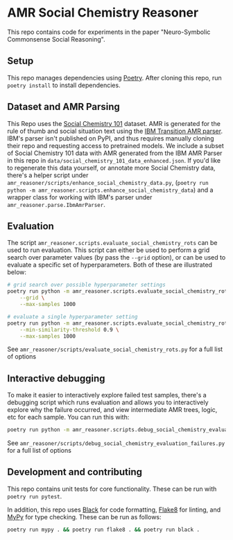 # AMR Social Chemistry Reasoner

This repo contains code for experiments in the paper "Neuro-Symbolic Commonsense Social Reasoning".

## Setup

This repo manages dependencies using [Poetry](https://python-poetry.org/). After cloning this repo, run `poetry install` to install dependencies.

## Dataset and AMR Parsing

This Repo uses the [Social Chemistry 101](https://maxwellforbes.com/social-chemistry/) dataset. AMR is generated for the rule of thumb and social situation text using the [IBM Transition AMR parser](https://github.com/IBM/transition-amr-parser). IBM's parser isn't published on PyPI, and thus requires manually cloning their repo and requesting access to pretrained models. We include a subset of Social Chemistry 101 data with AMR generated from the IBM AMR Parser in this repo in `data/social_chemistry_101_data_enhanced.json`. If you'd like to regenerate this data yourself, or annotate more Social Chemistry data, there's a helper script under `amr_reasoner/scripts/enhance_social_chemistry_data.py`, (`poetry run python -m amr_reasoner.scripts.enhance_social_chemistry_data`) and a wrapper class for working with IBM's parser under `amr_reasoner.parse.IbmAmrParser`.

## Evaluation

The script `amr_reasoner.scripts.evaluate_social_chemistry_rots` can be used to run evaluation. This script can either be used to perform a grid search over parameter values (by pass the `--grid` option), or can be used to evaluate a specific set of hyperparameters. Both of these are illustrated below:

```bash
# grid search over possible hyperparameter settings
poetry run python -m amr_reasoner.scripts.evaluate_social_chemistry_rots \
    --grid \
    --max-samples 1000

# evaluate a single hyperparameter setting
poetry run python -m amr_reasoner.scripts.evaluate_social_chemistry_rots \
    --min-similarity-threshold 0.9 \
    --max-samples 1000
```

See `amr_reasoner/scripts/evaluate_social_chemistry_rots.py` for a full list of options

## Interactive debugging

To make it easier to interactively explore failed test samples, there's a debugging script which runs evaluation and allows you to interactively explore why the failure occurred, and view intermediate AMR trees, logic, etc for each sample. You can run this with:

```bash
poetry run python -m amr_reasoner.scripts.debug_social_chemistry_evaluation_failures
```

See `amr_reasoner/scripts/debug_social_chemistry_evaluation_failures.py` for a full list of options

## Development and contributing

This repo contains unit tests for core functionality. These can be run with `poetry run pytest`.

In addition, this repo uses [Black](https://black.readthedocs.io/en/stable/) for code formatting, [Flake8](https://flake8.pycqa.org/en/latest/) for linting, and [MyPy](https://mypy.readthedocs.io/en/stable/) for type checking. These can be run as follows:

```bash
poetry run mypy . && poetry run flake8 . && poetry run black .
```
